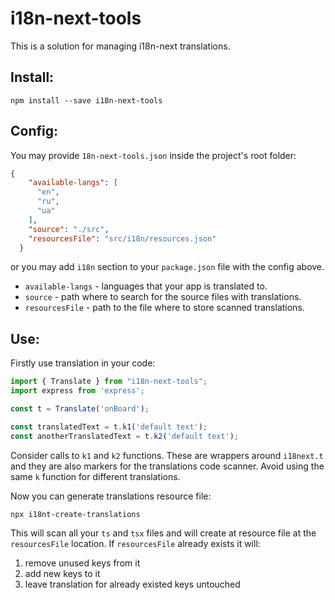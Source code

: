 # i18n-next-tools

This is a solution for managing i18n-next translations. 

## Install:

```shell script
npm install --save i18n-next-tools
```

## Config:

You may provide `18n-next-tools.json` inside the project's root folder:
```json
{
    "available-langs": [
      "en",
      "ru",
      "ua"
    ],
    "source": "./src",
    "resourcesFile": "src/i18n/resources.json"
  }
```

or you may add `i18n` section to your `package.json` file with the config above.
* `available-langs` - languages that your app is translated to.
* `source` - path where to search for the source files with translations.
* `resourcesFile` - path to the file where to store scanned translations.

## Use:

Firstly use translation in your code:

```typescript
import { Translate } from "i18n-next-tools";
import express from 'express';

const t = Translate('onBoard');

const translatedText = t.k1('default text');
const anotherTranslatedText = t.k2('default text');
```

Consider calls to `k1` and `k2` functions. These are wrappers around `i18next.t` and they are also markers for the translations code scanner.
Avoid using the same `k` function for different translations. 

Now you can generate translations resource file:

```shell script
npx i18nt-create-translations
```
This will scan all your `ts` and `tsx` files and will create at resource file at the `resourcesFile` location.
If `resourcesFile` already exists it will:
1. remove unused keys from it
2. add new keys to it
3. leave translation for already existed keys untouched
